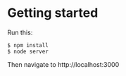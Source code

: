 # Getting started

Run this:
```
$ npm install
$ node server
```

Then navigate to http://localhost:3000

